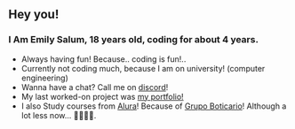## Hey you!

### I Am Emily Salum, 18 years old, coding for about 4 years.

- Always having fun! Because.. coding is fun!..
- Currently not coding much, because I am on university! (computer engineering)
- Wanna have a chat? Call me on [discord](https://discord.com/users/674759841583202328)!
- My last worked-on project was [my portfolio!](https://emilymarquessalum.github.io/portfolio/) 
- I also Study courses from [Alura](https://www.alura.com.br/)! Because of [Grupo Boticario](https://desenvolve.grupoboticario.com.br/)! Although a lot less now... 📗📗📗📗. 


<!--
**emilymarquessalum/emilymarquessalum** is a ✨ _special_ ✨ repository because its `README.md` (this file) appears on your GitHub profile.

Here are some ideas to get you started:

- 🔭 I’m currently working on ...
- 🌱 I’m currently learning ...
- 👯 I’m looking to collaborate on ...
- 🤔 I’m looking for help with ...
- 💬 Ask me about ...
- 📫 How to reach me: ...
- 😄 Pronouns: ...
- ⚡ Fun fact: ...
-->
